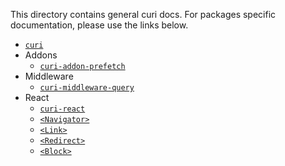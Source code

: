 This directory contains general curi docs. For packages specific documentation, please use the links below.

* [`curi`](/packages/curi/docs)
* Addons
  * [`curi-addon-prefetch`](/packages/curi-addon-prefetch#usage)
* Middleware
  * [`curi-middleware-query`](/packages/curi-middleware-query#usage)
* React
  * [`curi-react`](/packages/curi-react/docs)
  * [`<Navigator>`](../../curi-react-navigator#navigator)
  * [`<Link>`](../../curi-react-link#link)
  * [`<Redirect>`](../../curi-react-redirect#redirect)
  * [`<Block>`](../../curi-react-block#block)
